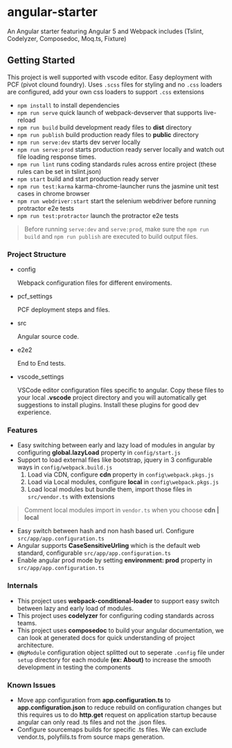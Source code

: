 
# angular-starter
An Angular starter featuring Angular 5 and Webpack includes (Tslint, Codelyzer, Composedoc, Moq.ts, Fixture)

## Getting Started
This project is well supported with vscode editor. Easy deployment with PCF (pivot clound foundry).
Uses `.scss` files for styling and no `.css` loaders are configured, add your own css loaders to support `.css` extensions

- `npm install` to install dependencies
- `npm run serve` quick launch of webpack-devserver that supports live-reload
- `npm run build` build development ready files to **dist** directory
- `npm run publish` build production ready files to **public** directory
- `npm run serve:dev` starts dev server locally
- `npm run serve:prod` starts production ready server locally and watch out file loading response times.
- `npm run lint` runs coding standards rules across entire project (these rules can be set in tslint.json)
- `npm start` build and start production ready server
- `npm run test:karma` karma-chrome-launcher runs the jasmine unit test cases in chrome browser
- `npm run webdriver:start` start the selenium webdriver before running protractor e2e tests
- `npm run test:protractor` launch the protractor e2e tests

> Before running `serve:dev` and `serve:prod`, make sure the `npm run build` and `npm run publish` are executed to build output files.

### Project Structure
- config 
  
  Webpack configuration files for different enviroments.
- pcf_settings
  
  PCF deployment steps and files.
- src

  Angular source code.
- e2e2

  End to End tests.
- vscode_settings

  VSCode editor configuration files specific to angular. Copy these files to your local **.vscode** project directory and you will automatically get suggestions to install plugins. Install these plugins for good dev experience.

### Features

- Easy switching between early and lazy load of modules in angular by configuring **global.lazyLoad** property in `config/start.js`
- Support to load external files like bootstrap, jquery in 3 configurable ways in `config/webpack.build.js`
    1. Load via CDN, configure **cdn** property in `config\webpack.pkgs.js`
    2. Load via Local modules, configure **local** in `config\webpack.pkgs.js`
    3. Load local modules but bundle them, import those files in `src/vendor.ts` with extensions
>Comment local modules import in `vendor.ts` when you choose **cdn | local**
- Easy switch between hash and non hash based url. Configure `src/app/app.configuration.ts`
- Angular supports **CaseSensitiveUrling** which is the default web standard, configurable `src/app/app.configuration.ts`
- Enable angular prod mode by setting **environment: prod** property in `src/app/app.configuration.ts`

### Internals
- This project uses **webpack-conditional-loader** to support easy switch between lazy and early load of modules.
- This project uses **codelyzer** for configuring coding standards across teams.
- This project uses **composedoc** to build your angular documentation, we can look at generated docs for quick understanding of project architecture.
- `@NgModule` configuration object splitted out to seperate `.config` file under `setup` directory for each module **(ex: About)** to increase the smooth development in testing the components

### Known Issues
- Move app configuration from **app.configuration.ts** to **app.configuration.json** to reduce rebuild on configuration changes but this requires us to do **http.get** request on application startup because angular can only read .ts files and not the .json files.
- Configure sourcemaps builds for specific .ts files. We can exclude vendor.ts, polyfiils.ts from source maps generation.

